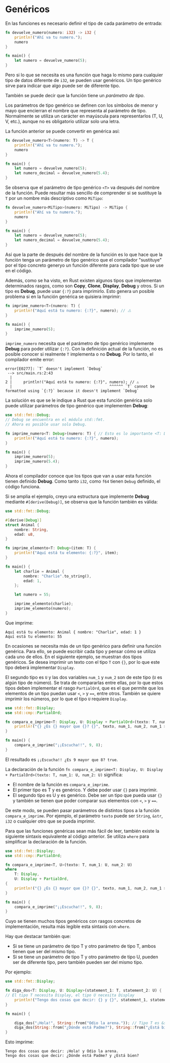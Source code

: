 # Genéricos

En las funciones es necesario definir el tipo de cada parámetro de entrada:

```rust
fn devuelve_numero(numero: i32) -> i32 {
    println!("Ahí va tu numero.");
    numero
}

fn main() {
    let numero = devuelve_numero(5);
}
```

Pero si lo que se necesita es una función que haga lo mismo para cualquier tipo de datos diferente de `i32`, se pueden usar genéricos. Un tipo genérico sirve para indicar que algo puede ser de diferente tipo.

También se puede decir que la función tiene un *parámetro de tipo*.

Los parámetros de tipo genérico se definen con los símbolos de menor y mayo que encierran el nombre que representa al parámetro de tipo. Normalmente se utiliza un carácter en mayúscula para representarlos (T, U, V, etc.), aunque no es obligatorio utilizar solo una letra.

La función anterior se puede convertir en genérica así:

```rust
fn devuelve_numero<T>(numero: T) -> T {
    println!("Ahí va tu numero.");
    numero
}

fn main() {
    let numero = devuelve_numero(5);
    let numero_decimal = devuelve_numero(5.4);
}
```

Se observa que el parámetro de tipo genérico `<T>` va después del nombre de la función. Puede resultar más sencillo de comprender si se sustituye la `T` por un nombre más descriptivo como `MiTipo`:

```rust
fn devuelve_numero<MiTipo>(numero: MiTipo) -> MiTipo {
    println!("Ahí va tu numero.");
    numero
}

fn main() {
    let numero = devuelve_numero(5);
    let numero_decimal = devuelve_numero(5.4);
}
```

Así que la parte de después del nombre de la función es lo que hace que la función tenga un parámetro de tipo genérico que el compilador "sustituye" por el tipo concreto generyo un función diferente para cada tipo que se use en el código.

Además, como se ha visto, en Rust existen algunos tipos que implementan determinados rasgos, como son **Copy**, **Clone**, **Display**, **Debug** y otros. Si un tipo es **Debug**, puede usar `{:?}` para imprimirlo. Esto genera un posible problema si en la función genérica se quisiera imprimir:


```rust
fn imprime_numero<T>(numero: T) {
    println!("Aquí está tu numero: {:?}", numero); // ⚠️
}

fn main() {
    imprime_numero(5);
}
```

`imprime_numero` necesita que el parámetro de tipo genérico implemente **Debug** para poder utilizar `{:?}`. Con la definición actual de la función, no es posible conocer si realmente `T` implementa o no **Debug**. Por lo tanto, el compilador emite error:

```text
error[E0277]: `T` doesn't implement `Debug`
 --> src/main.rs:2:43
  |
2 |     println!("Aquí está tu numero: {:?}", numero); // ⚠️
  |                                           ^^^^^^ `T` cannot be formatted using `{:?}` because it doesn't implement `Debug`
```

La solución es que se le indique a Rust que esta función genérica solo puede utilizar parámetros de tipo genérico que implementen **Debug**:

```rust
use std::fmt::Debug;
// Debug se encuentra en el módulo std::fmt.
// Ahora es posible usar solo Debug.

fn imprime_numero<T: Debug>(numero: T) { // Esto es lo importante <T: Debug>
    println!("Aquí está tu numero: {:?}", numero);
}

fn main() {
    imprime_numero(5);
    imprime_numero(5.4);
}
```

Ahora el compilador conoce que los tipos que van a usar esta función tienen definido **Debug**. Como tanto `i32`, como `f64` tienen `Debug` definido, el código funciona.

Si se amplia el ejemplo, creyo una estructura que implemente **Debug** mediante `#[derive(Debug)]`, se observa que la función también es válida:

```rust
use std::fmt::Debug;

#[derive(Debug)]
struct Animal {
    nombre: String,
    edad: u8,
}

fn imprime_elemento<T: Debug>(item: T) {
    println!("Aquí está tu elemento: {:?}", item);
}

fn main() {
    let charlie = Animal {
        nombre: "Charlie".to_string(),
        edad: 1,
    };

    let numero = 55;

    imprime_elemento(charlie);
    imprime_elemento(numero);
}
```

Que imprime:

```text
Aquí está tu elemento: Animal { nombre: "Charlie", edad: 1 }
Aquí está tu elemento: 55
```

En ocasiones se necesita más de un tipo genérico para definir una función genérica. Para ello, se puede escribir cada tipo y pensar cómo se utiliza cada uno de ellos. En el siguiente ejemplo, se muestran dos tipos genéricos. Se desea imprimir un texto con el tipo `T` con `{}`, por lo que este tipo deberá implementar `Display`.

El segundo tipo es `U` y las dos variables `num_1` y `num_2` son de este tipo (`U` es algún tipo de número). Se trata de compararlas entre ellas, por lo que estos tipos deben implementar el rasgo `PartialOrd`, que es el que permite que los elementos de un tipo puedan usar `<`, `>` y `==`, entre otros. También se quiere imprimir los números, por lo que el tipo `U` requiere `Display`.

```rust
use std::fmt::Display;
use std::cmp::PartialOrd;

fn compara_e_imprime<T: Display, U: Display + PartialOrd>(texto: T, num_1: U, num_2: U) {
    println!("{} ¿Es {} mayor que {}? {}", texto, num_1, num_2, num_1 > num_2);
}

fn main() {
    compara_e_imprime("¡¡Escucha!!", 9, 8);
}
```

El resultado es `¡¡Escucha!! ¿Es 9 mayor que 8? true`.

La declaración de la función `fn compara_e_imprime<T: Display, U: Display + PartialOrd>(texto: T, num_1: U, num_2: U)` significa:

- El nombre de la función es `compara_e_imprime`.
- El primer tipo es T y es genérico. Y debe poder usar `{}` para imprimir.
- El segundo tipo es U y es genérico. Debe ser un tipo que pueda usar `{}` y también se tienen que poder comparar sus elementos con `<`, `>` y `==`.

De este modo, se pueden pasar parámetros de distintos tipos a la función `compara_e_imprime`. Por ejemplo, el parámetro `texto` puede ser `String`, `&str`, `i32` o cualquier otro que se pueda imprimir.

Para que las funciones genéricas sean más fácil de leer, también existe la siguiente sintaxis equivalente al código anterior. Se utiliza `where` para simplificar la declaración de la función.

```rust
use std::fmt::Display;
use std::cmp::PartialOrd;

fn compara_e_imprime<T, U>(texto: T, num_1: U, num_2: U)
where
    T: Display,
    U: Display + PartialOrd,
{
    println!("{} ¿Es {} mayor que {}? {}", texto, num_1, num_2, num_1 > num_2);
}

fn main() {
    compara_e_imprime("¡¡Escucha!!", 9, 8);
}
```

Cuyo se tienen muchos tipos genéricos con rasgos concretos de implementación, resulta más legible esta sintaxis con `where`.

Hay que destacar también que:

- Si se tiene un parámetro de tipo T y otro parámetro de tipo T, ambos tienen que ser del mismo tipo.
- Si se tiene un parámetro de tipo T y otro parámetro de tipo U, pueden ser de diferente tipo, pero también pueden ser del mismo tipo.

Por ejemplo:

```rust
use std::fmt::Display;

fn diga_dos<T: Display, U: Display>(statement_1: T, statement_2: U) {
// El tipo T necesita Display, el tipo U necesita Display
    println!("Tengo dos cosas que decir: {} y {}", statement_1, statement_2);
}

fn main() {

    diga_dos("¡Hola!", String::from("Odio la arena.")); // Tipo T es &str, pero el tipo U es String.
    diga_dos(String::from("¿Dónde está Padme?"), String::from("¿Está bien?")); // Ambos tipos son String.
}
```

Esto imprime:

```text
Tengo dos cosas que decir: ¡Hola! y Odio la arena.
Tengo dos cosas que decir: ¿Dónde está Padme? y ¿Está bien?
```
